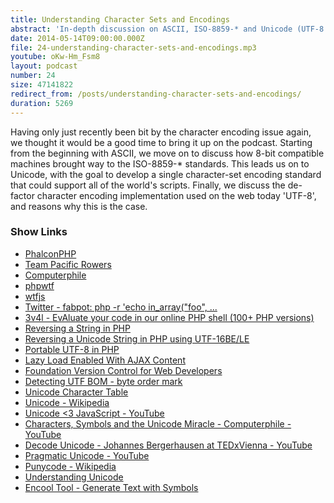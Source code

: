 ```yaml
---
title: Understanding Character Sets and Encodings
abstract: 'In-depth discussion on ASCII, ISO-8859-* and Unicode (UTF-8 etc.)'
date: 2014-05-14T09:00:00.000Z
file: 24-understanding-character-sets-and-encodings.mp3
youtube: oKw-Hm_Fsm8
layout: podcast
number: 24
size: 47141822
redirect_from: /posts/understanding-character-sets-and-encodings/
duration: 5269
---
```


Having only just recently been bit by the character encoding issue again, we thought it would be a good time to bring it up on the podcast.
Starting from the beginning with ASCII, we move on to discuss how 8-bit compatible machines brought way to the ISO-8859-* standards.
This leads us on to Unicode, with the goal to develop a single character-set encoding standard that could support all of the world's scripts.
Finally, we discuss the de-factor character encoding implementation used on the web today 'UTF-8', and reasons why this is the case.

### Show Links

- [PhalconPHP](http://phalconphp.com/)
- [Team Pacific Rowers](http://pacificrowers.com/)
- [Computerphile](http://www.youtube.com/user/Computerphile)
- [phpwtf](http://www.phpwtf.org/)
- [wtfjs](http://wtfjs.com/)
- [Twitter - fabpot: php -r 'echo in_array("foo", ...](https://twitter.com/fabpot/status/460707769990266880)
- [3v4l - EvAluate your code in our online PHP shell (100+ PHP versions)](http://3v4l.org/)
- [Reversing a String in PHP](http://eddmann.com/posts/reversing-a-string-in-php/)
- [Reversing a Unicode String in PHP using UTF-16BE/LE](http://eddmann.com/posts/reversing-a-unicode-string-in-php-using-utf-16-be-le/)
- [Portable UTF-8 in PHP](http://pageconfig.com/post/portable-utf8)
- [Lazy Load Enabled With AJAX Content](http://www.appelsiini.net/projects/lazyload/enabled_ajax.html)
- [Foundation Version Control for Web Developers](http://www.amazon.co.uk/Foundation-Version-Control-Developers-Foundations/dp/1430239727)
- [Detecting UTF BOM - byte order mark](http://www.dotvoid.com/2010/04/detecting-utf-bom-byte-order-mark/)
- [Unicode Character Table](http://unicode-table.com/en/)
- [Unicode - Wikipedia](http://en.wikipedia.org/wiki/Unicode)
- [Unicode <3 JavaScript - YouTube](https://www.youtube.com/watch?v=ksnuZfj9Lx0)
- [Characters, Symbols and the Unicode Miracle - Computerphile - YouTube](https://www.youtube.com/watch?v=MijmeoH9LT4)
- [Decode Unicode - Johannes Bergerhausen at TEDxVienna - YouTube](https://www.youtube.com/watch?v=IRdupNXpm8k)
- [Pragmatic Unicode - YouTube](http://www.youtube.com/watch?v=sgHbC6udIqc)
- [Punycode - Wikipedia](http://en.wikipedia.org/wiki/Punycode)
- [Understanding Unicode](http://scripts.sil.org/iws-chapter04a)
- [Encool Tool - Generate Text with Symbols](http://fsymbols.com/generators/encool/)
